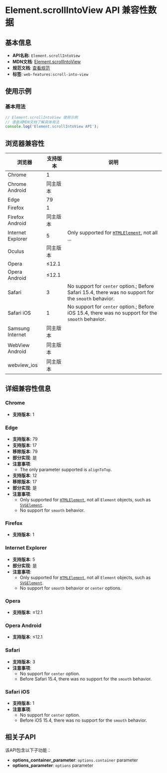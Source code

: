 # Element.scrollIntoView API 兼容性数据

## 基本信息

- **API名称**: `Element.scrollIntoView`
- **MDN文档**: [Element.scrollIntoView](https://developer.mozilla.org/docs/Web/API/Element/scrollIntoView)
- **规范文档**: [查看规范](https://drafts.csswg.org/cssom-view/#dom-element-scrollintoview)
- **标签**: `web-features:scroll-into-view`

## 使用示例

### 基本用法

```javascript
// Element.scrollIntoView 使用示例
// 请查阅MDN文档了解具体用法
console.log('Element.scrollIntoView API');
```

## 浏览器兼容性

| 浏览器 | 支持版本 | 说明 |
|--------|----------|------|
| Chrome | 1 |  |
| Chrome Android | 同主版本 |  |
| Edge | 79 |  |
| Firefox | 1 |  |
| Firefox Android | 同主版本 |  |
| Internet Explorer | 5 | Only supported for [`HTMLElement`](https://developer.mozilla.org/docs/Web/API/HTMLElement), not all ... |
| Oculus | 同主版本 |  |
| Opera | ≤12.1 |  |
| Opera Android | ≤12.1 |  |
| Safari | 3 | No support for `center` option.; Before Safari 15.4, there was no support for the `smooth` behavior. |
| Safari iOS | 1 | No support for `center` option.; Before iOS 15.4, there was no support for the `smooth` behavior. |
| Samsung Internet | 同主版本 |  |
| WebView Android | 同主版本 |  |
| webview_ios | 同主版本 |  |

## 详细兼容性信息

### Chrome

- **支持版本**: 1

### Edge

- **支持版本**: 79
- **支持版本**: 17
- **移除版本**: 79
- **部分实现**: 是
- **注意事项**:
  - The only parameter supported is `alignToTop`.
- **支持版本**: 12
- **移除版本**: 17
- **部分实现**: 是
- **注意事项**:
  - Only supported for [`HTMLElement`](https://developer.mozilla.org/docs/Web/API/HTMLElement), not all `Element` objects, such as [`SVGElement`](https://developer.mozilla.org/docs/Web/API/SVGElement).
  - No support for `smooth` behavior.

### Firefox

- **支持版本**: 1

### Internet Explorer

- **支持版本**: 5
- **部分实现**: 是
- **注意事项**:
  - Only supported for [`HTMLElement`](https://developer.mozilla.org/docs/Web/API/HTMLElement), not all `Element` objects, such as [`SVGElement`](https://developer.mozilla.org/docs/Web/API/SVGElement).
  - No support for `smooth` behavior or `center` options.

### Opera

- **支持版本**: ≤12.1

### Opera Android

- **支持版本**: ≤12.1

### Safari

- **支持版本**: 3
- **注意事项**:
  - No support for `center` option.
  - Before Safari 15.4, there was no support for the `smooth` behavior.

### Safari iOS

- **支持版本**: 1
- **注意事项**:
  - No support for `center` option.
  - Before iOS 15.4, there was no support for the `smooth` behavior.

## 相关子API

该API包含以下子功能：

- **options_container_parameter**: `options.container` parameter
- **options_parameter**: `options` parameter

